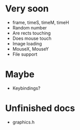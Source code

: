 # Very soon
- frame, timeS, timeM, timeH
- Random number
- Are rects touching
- Does mouse touch
- Image loading
- MouseX, MouseY
- File support

# Maybe
- Keybindings?

# Unfinished docs
- graphics.h